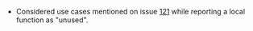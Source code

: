  - Considered use cases mentioned on issue [121](https://github.com/github/codeql-coding-standards/issues/121) while reporting a local function as "unused".
